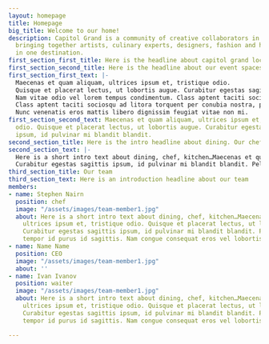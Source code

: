 ```yaml
---
layout: homepage
title: Homepage
big_title: Welcome to our home!
description: Capitol Grand is a community of creative collaborators in residence,
  bringing together artists, culinary experts, designers, fashion and hospitality
  in one destination.
first_section_first_title: Here is the headline about capitol grand location etc.
first_section_second_title: Here is the headline about our event spaces.
first_section_first_text: |-
  Maecenas et quam aliquam, ultrices ipsum et, tristique odio.
  Quisque et placerat lectus, ut lobortis augue. Curabitur egestas sagittis ipsum, id pulvinar mi blandit blandit. Pellentesque tempor id purus id sagittis. Nam congue consequat eros vel lobortis. Sed ultricies libero vitae scelerisque volutpat. Duis laoreet eu nisl eu sagittis.
  Nam vitae odio vel lorem tempus condimentum. Class aptent taciti sociosqu ad litora torquent per conubia nostra, per inceptos himenaeos.
  Class aptent taciti sociosqu ad litora torquent per conubia nostra, per inceptos himenaeos. In arcu lectus, interdum et nulla ac, imperdiet porta nisi.
  Nunc venenatis eros mattis libero dignissim feugiat vitae non mi.
first_section_second_text: Maecenas et quam aliquam, ultrices ipsum et, tristique
  odio. Quisque et placerat lectus, ut lobortis augue. Curabitur egestas sagittis
  ipsum, id pulvinar mi blandit blandit.
second_section_title: Here is the intro headline about dining. Our chef etc. Experiences.
second_section_text: |-
  Here is a short intro text about dining, chef, kitchen…Maecenas et quam aliquam, ultrices ipsum et, tristique odio. Quisque et placerat lectus, ut lobortis augue.
  Curabitur egestas sagittis ipsum, id pulvinar mi blandit blandit. Pellentesque tempor id purus id sagittis. Nam congue consequat eros vel lobortis
third_section_title: Our team
third_section_text: Here is an introduction headline about our team
members:
- name: Stephen Nairn
  position: chef
  image: "/assets/images/team-member1.jpg"
  about: Here is a short intro text about dining, chef, kitchen…Maecenas et quam aliquam,
    ultrices ipsum et, tristique odio. Quisque et placerat lectus, ut lobortis augue.
    Curabitur egestas sagittis ipsum, id pulvinar mi blandit blandit. Pellentesque
    tempor id purus id sagittis. Nam congue consequat eros vel lobortis.
- name: Name Name
  position: CEO
  image: "/assets/images/team-member1.jpg"
  about: ''
- name: Ivan Ivanov
  position: waiter
  image: "/assets/images/team-member1.jpg"
  about: Here is a short intro text about dining, chef, kitchen…Maecenas et quam aliquam,
    ultrices ipsum et, tristique odio. Quisque et placerat lectus, ut lobortis augue.
    Curabitur egestas sagittis ipsum, id pulvinar mi blandit blandit. Pellentesque
    tempor id purus id sagittis. Nam congue consequat eros vel lobortis.

---
```

